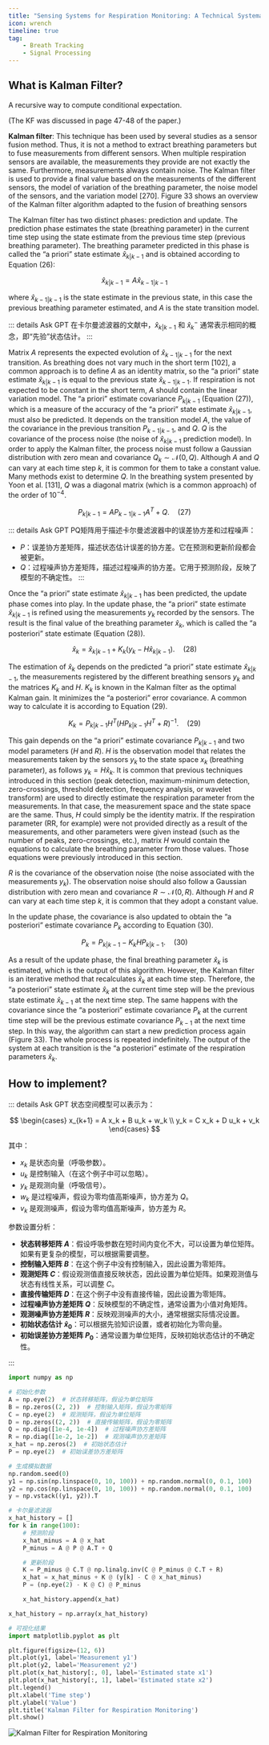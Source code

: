 ```yaml
---
title: "Sensing Systems for Respiration Monitoring: A Technical Systematic Review"
icon: wrench
timeline: true
tag:
    - Breath Tracking
    - Signal Processing
---
```


## What is Kalman Filter?

A recursive way to compute conditional expectation.

(The KF was discussed in page 47-48 of the paper.)

**Kalman filter**: This technique has been used by several studies as a sensor fusion method. Thus, it is not a method to extract breathing parameters but to fuse measurements from different sensors. When multiple respiration sensors are available, the measurements they provide are not exactly the same. Furthermore, measurements always contain noise. The Kalman filter is used to provide a final value based on the measurements of the different sensors, the model of variation of the breathing parameter, the noise model of the sensors, and the variation model [270]. Figure 33 shows an overview of the Kalman filter algorithm adapted to the fusion of breathing sensors

The Kalman filter has two distinct phases: prediction and update. The prediction phase estimates the state (breathing parameter) in the current time step using the state estimate from the previous time step (previous breathing parameter). The breathing parameter predicted in this phase is called the “a priori” state estimate $\hat{x}_{k|k-1}$ and is obtained according to Equation (26):

$$
\hat{x}_{k|k-1} = A \hat{x}_{k-1|k-1}
$$

where $\hat{x}_{k-1|k-1}$ is the state estimate in the previous state, in this case the previous breathing parameter estimated, and $A$ is the state transition model. 

::: details Ask GPT
在卡尔曼滤波器的文献中，$\hat{x}_{k|k-1}$ 和 $\hat{x}^{-}_k$ 通常表示相同的概念，即“先验”状态估计。
:::


Matrix $A$ represents the expected evolution of $\hat{x}_{k-1|k-1}$ for the next transition. As breathing does not vary much in the short term [102], a common approach is to define $A$ as an identity matrix, so the “a priori” state estimate $\hat{x}_{k|k-1}$ is equal to the previous state $\hat{x}_{k-1|k-1}$. If respiration is not expected to be constant in the short term, $A$ should contain the linear variation model. The “a priori” estimate covariance $P_{k|k-1}$ (Equation (27)), which is a measure of the accuracy of the “a priori” state estimate $\hat{x}_{k|k-1}$, must also be predicted. It depends on the transition model $A$, the value of the covariance in the previous transition $P_{k-1|k-1}$, and $Q$. $Q$ is the covariance of the process noise (the noise of $\hat{x}_{k|k-1}$ prediction model). In order to apply the Kalman filter, the process noise must follow a Gaussian distribution with zero mean and covariance $Q_k \sim \mathcal{N}(0, Q)$. Although $A$ and $Q$ can vary at each time step $k$, it is common for them to take a constant value. Many methods exist to determine $Q$. In the breathing system presented by Yoon et al. [131], $Q$ was a diagonal matrix (which is a common approach) of the order of $10^{-4}$.

$$
P_{k|k-1} = A P_{k-1|k-1} A^T + Q. \quad (27)
$$

::: details Ask GPT
PQ矩阵用于描述卡尔曼滤波器中的误差协方差和过程噪声：

- $P$：误差协方差矩阵，描述状态估计误差的协方差。它在预测和更新阶段都会被更新。
- $Q$：过程噪声协方差矩阵，描述过程噪声的协方差。它用于预测阶段，反映了模型的不确定性。
:::

Once the “a priori” state estimate $\hat{x}_{k|k-1}$ has been predicted, the update phase comes into play. In the update phase, the “a priori” state estimate $\hat{x}_{k|k-1}$ is refined using the measurements $y_k$ recorded by the sensors. The result is the final value of the breathing parameter $\hat{x}_k$, which is called the “a posteriori” state estimate (Equation (28)).

$$
\hat{x}_k = \hat{x}_{k|k-1} + K_k (y_k - H \hat{x}_{k|k-1}). \quad (28)
$$

The estimation of $\hat{x}_k$ depends on the predicted “a priori” state estimate $\hat{x}_{k|k-1}$, the measurements registered by the different breathing sensors $y_k$ and the matrices $K_k$ and $H$. $K_k$ is known in the Kalman filter as the optimal Kalman gain. It minimizes the “a posteriori” error covariance. A common way to calculate it is according to Equation (29).

$$
K_k = P_{k|k-1} H^T (H P_{k|k-1} H^T + R)^{-1}. \quad (29)
$$

This gain depends on the “a priori” estimate covariance $P_{k|k-1}$ and two model parameters ($H$ and $R$). $H$ is the observation model that relates the measurements taken by the sensors $y_k$ to the state space $x_k$ (breathing parameter), as follows $y_k = H \hat{x}_k$. It is common that previous techniques introduced in this section (peak detection, maximum-minimum detection, zero-crossings, threshold detection, frequency analysis, or wavelet transform) are used to directly estimate the respiration parameter from the measurements. In that case, the measurement space and the state space are the same. Thus, $H$ could simply be the identity matrix. If the respiration parameter (RR, for example) were not provided directly as a result of the measurements, and other parameters were given instead (such as the number of peaks, zero-crossings, etc.), matrix $H$ would contain the equations to calculate the breathing parameter from those values. Those equations were previously introduced in this section. 

$R$ is the covariance of the observation noise (the noise associated with the measurements $y_k$). The observation noise should also follow a Gaussian distribution with zero mean and covariance $R \sim \mathcal{N}(0, R)$. Although $H$ and $R$ can vary at each time step $k$, it is common that they adopt a constant value. 

In the update phase, the covariance is also updated to obtain the “a posteriori” estimate covariance $P_k$ according to Equation (30).

$$
P_k = P_{k|k-1} - K_k H P_{k|k-1}. \quad (30)
$$

As a result of the update phase, the final breathing parameter $\hat{x}_k$ is estimated, which is the output of this algorithm. However, the Kalman filter is an iterative method that recalculates $\hat{x}_k$ at each time step. Therefore, the “a posteriori” state estimate $\hat{x}_k$ at the current time step will be the previous state estimate $\hat{x}_{k-1}$ at the next time step. The same happens with the covariance since the “a posteriori” estimate covariance $P_k$ at the current time step will be the previous estimate covariance $P_{k-1}$ at the next time step. In this way, the algorithm can start a new prediction process again (Figure 33). The whole process is repeated indefinitely. The output of the system at each transition is the “a posteriori” estimate of the respiration parameters $\hat{x}_k$.

## How to implement?

::: details Ask GPT
状态空间模型可以表示为：

$$
\begin{cases}
x_{k+1} = A x_k + B u_k + w_k \\
y_k = C x_k + D u_k + v_k
\end{cases}
$$

其中：

- $x_k$ 是状态向量（呼吸参数）。
- $u_k$ 是控制输入（在这个例子中可以忽略）。
- $y_k$ 是观测向量（呼吸信号）。
- $w_k$ 是过程噪声，假设为零均值高斯噪声，协方差为 $Q$。
- $v_k$ 是观测噪声，假设为零均值高斯噪声，协方差为 $R$。

参数设置分析：

- **状态转移矩阵 $A$**：假设呼吸参数在短时间内变化不大，可以设置为单位矩阵。如果有更复杂的模型，可以根据需要调整。
- **控制输入矩阵 $B$**：在这个例子中没有控制输入，因此设置为零矩阵。
- **观测矩阵 $C$**：假设观测值直接反映状态，因此设置为单位矩阵。如果观测值与状态有线性关系，可以调整 $C$。
- **直接传输矩阵 $D$**：在这个例子中没有直接传输，因此设置为零矩阵。
- **过程噪声协方差矩阵 $Q$**：反映模型的不确定性，通常设置为小值对角矩阵。
- **观测噪声协方差矩阵 $R$**：反映观测噪声的大小，通常根据实际情况设置。
- **初始状态估计 $\hat{x}_0$**：可以根据先验知识设置，或者初始化为零向量。
- **初始误差协方差矩阵 $P_0$**：通常设置为单位矩阵，反映初始状态估计的不确定性。

:::

```python
import numpy as np

# 初始化参数
A = np.eye(2)  # 状态转移矩阵，假设为单位矩阵
B = np.zeros((2, 2))  # 控制输入矩阵，假设为零矩阵
C = np.eye(2)  # 观测矩阵，假设为单位矩阵
D = np.zeros((2, 2))  # 直接传输矩阵，假设为零矩阵
Q = np.diag([1e-4, 1e-4])  # 过程噪声协方差矩阵
R = np.diag([1e-2, 1e-2])  # 观测噪声协方差矩阵
x_hat = np.zeros(2)  # 初始状态估计
P = np.eye(2)  # 初始误差协方差矩阵

# 生成模拟数据
np.random.seed(0)
y1 = np.sin(np.linspace(0, 10, 100)) + np.random.normal(0, 0.1, 100)
y2 = np.cos(np.linspace(0, 10, 100)) + np.random.normal(0, 0.1, 100)
y = np.vstack((y1, y2)).T

# 卡尔曼滤波器
x_hat_history = []
for k in range(100):
    # 预测阶段
    x_hat_minus = A @ x_hat
    P_minus = A @ P @ A.T + Q

    # 更新阶段
    K = P_minus @ C.T @ np.linalg.inv(C @ P_minus @ C.T + R)
    x_hat = x_hat_minus + K @ (y[k] - C @ x_hat_minus)
    P = (np.eye(2) - K @ C) @ P_minus

    x_hat_history.append(x_hat)

x_hat_history = np.array(x_hat_history)

# 可视化结果
import matplotlib.pyplot as plt

plt.figure(figsize=(12, 6))
plt.plot(y1, label='Measurement y1')
plt.plot(y2, label='Measurement y2')
plt.plot(x_hat_history[:, 0], label='Estimated state x1')
plt.plot(x_hat_history[:, 1], label='Estimated state x2')
plt.legend()
plt.xlabel('Time step')
plt.ylabel('Value')
plt.title('Kalman Filter for Respiration Monitoring')
plt.show()
```

![Kalman Filter for Respiration Monitoring](/assets/images/kalmanfilter.png)
